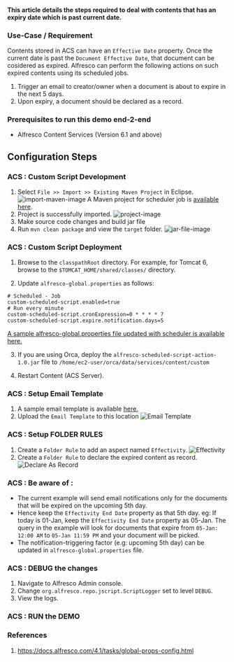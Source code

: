 #### This article details the steps required to deal with contents that has an expiry date which is past current date.

### Use-Case / Requirement
Contents stored in ACS can have an `Effective Date` property. Once the current date is past the `Document Effective Date`, that document can be cosidered as expired. Alfresco can perform the following actions on such expired contents using its scheduled jobs.

1. Trigger an email to creator/owner when a document is about to expire in the next 5 days.
2. Upon expiry, a document should be declared as a record.

### Prerequisites to run this demo end-2-end

* Alfresco Content Services (Version 6.1 and above)

## Configuration Steps

### ACS : Custom Script Development
1. Select `File >> Import >> Existing Maven Project` in Eclipse.
![import-maven-image](assets/import-maven-image.png)
A Maven project for scheduler job is [available here](source-code/alfresco-scheduled-script-action).
2. Project is successfully imported.
![project-image](assets/project-image.png)
3. Make source code changes and build jar file 
4. Run `mvn clean package` and view the `target` folder.
![jar-file-image](assets/jar-file-image.png)



### ACS : Custom Script Deployment
1. Browse to the `classpathRoot` directory.
For example, for Tomcat 6, browse to the `$TOMCAT_HOME/shared/classes/` directory.

2. Update `alfresco-global.properties` as follows:
```
# Scheduled - Job
custom-scheduled-script.enabled=true
# Run every minute
custom-scheduled-script.cronExpression=0 * * * * ?
custom-scheduled-script.expire.notification.days=5
```

[A sample alfresco-global.properties file updated with scheduler is available here.](assets/alfresco-global.properties)

3. If you are using Orca, deploy the `alfresco-scheduled-script-action-1.0.jar` file to `/home/ec2-user/orca/data/services/content/custom`

4. Restart Content (ACS Server).

### ACS : Setup Email Template
1. A sample email template is available [here.](assets/custom_notify_user_email.html.ftl)
2. Upload the `Email Template` to this location
![Email Template](assets/email-template-image.png)

### ACS : Setup FOLDER RULES
1. Create a `Folder Rule` to add an aspect named `Effectivity`.
![Effectivity](assets/add-effectivity-aspect-folder-rule.png)
1. Create a `Folder Rule` to declare the expired content as record.
![Declare As Record](assets/declare-as-record-folder-rule.png)


### ACS : Be aware of :
* The current example will send email notifications only for the documents that will be expired on the upcoming 5th day.
* Hence keep the `Effectivity End Date` property as that 5th day. eg: If today is 01-Jan, keep the `Effectivity End Date` property as 05-Jan. The query in the example will look for documents that expire from `05-Jan: 12:00 AM` to `05-Jan 11:59 PM` and your document will be picked.
* The notification-triggering factor (e.g: upcoming 5th day) can be updated in `alfresco-global.properties` file.

### ACS : DEBUG the changes

1. Navigate to Alfresco Admin console.
2. Change `org.alfresco.repo.jscript.ScriptLogger` set to level `DEBUG`.
3. View the logs.

### ACS : RUN the DEMO


### References
1. https://docs.alfresco.com/4.1/tasks/global-props-config.html